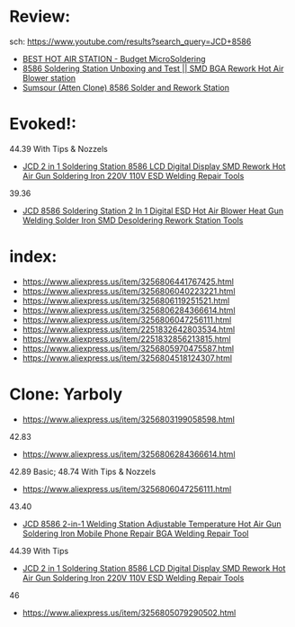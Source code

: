 # Review:
sch: https://www.youtube.com/results?search_query=JCD+8586

- [BEST HOT AIR STATION - Budget MicroSoldering](https://youtu.be/66W8VtceRZc)
- [8586 Soldering Station Unboxing and Test || SMD BGA Rework Hot Air Blower station](https://youtu.be/108GThzC_ro)
- [Sumsour (Atten Clone) 8586 Solder and Rework Station](https://youtu.be/7E5ZXvsCvVg)

# Evoked!:
44.39 With Tips & Nozzels
- [JCD 2 in 1 Soldering Station 8586 LCD Digital Display SMD Rework Hot Air Gun Soldering Iron 220V 110V ESD Welding Repair Tools](https://www.aliexpress.us/item/3256805974803145.html)

39.36
- [JCD 8586 Soldering Station 2 In 1 Digital ESD Hot Air Blower Heat Gun Welding Solder Iron SMD Desoldering Rework Station Tools](https://www.aliexpress.us/item/3256806240950143.html)

# index:
- https://www.aliexpress.us/item/3256806441767425.html
- https://www.aliexpress.us/item/3256806040223221.html
- https://www.aliexpress.us/item/3256806119251521.html
- https://www.aliexpress.us/item/3256806284366614.html
- https://www.aliexpress.us/item/3256806047256111.html
- https://www.aliexpress.us/item/2251832642803534.html
- https://www.aliexpress.us/item/2251832856213815.html
- https://www.aliexpress.us/item/3256805970475587.html
- https://www.aliexpress.us/item/3256804518124307.html

# Clone: Yarboly
- https://www.aliexpress.us/item/3256803199058598.html

42.83
- https://www.aliexpress.us/item/3256806284366614.html

42.89 Basic; 48.74 With Tips & Nozzels
- https://www.aliexpress.us/item/3256806047256111.html

43.40
- [JCD 8586 2-in-1 Welding Station Adjustable Temperature Hot Air Gun Soldering Iron Mobile Phone Repair BGA Welding Repair Tool](https://www.aliexpress.us/item/3256806441767425.html)

44.39 With Tips
- [JCD 2 in 1 Soldering Station 8586 LCD Digital Display SMD Rework Hot Air Gun Soldering Iron 220V 110V ESD Welding Repair Tools](https://www.aliexpress.us/item/3256805974803145.html)

46
- https://www.aliexpress.us/item/3256805079290502.html

